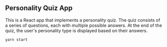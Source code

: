 ## Personality Quiz App

This is a React app that implements a personality quiz. The quiz consists of a series of questions, each with multiple possible answers. At the end of the quiz, the user's personality type is displayed based on their answers.

```cmd
yarn start
```

